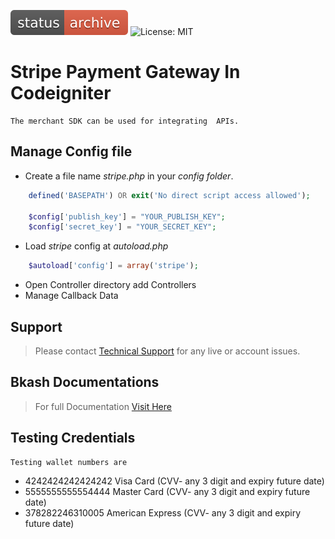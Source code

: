 ![status: archive](https://github.com/GIScience/badges/raw/master/status/archive.svg)
![License: MIT](https://camo.githubusercontent.com/ad8758fbaebbced78645b98e446c0bb5ec223676ed61700184320887cadbfb8e/68747470733a2f2f696d672e736869656c64732e696f2f62616467652f6c6963656e73652d4d49542d627269676874677265656e2e7376673f7374796c653d666c61742d737175617265)

# Stripe Payment Gateway In Codeigniter
	The merchant SDK can be used for integrating  APIs.

## Manage Config file
- Create a file name *stripe.php* in your *config folder*.

``` php
    defined('BASEPATH') OR exit('No direct script access allowed');

	$config['publish_key'] = "YOUR_PUBLISH_KEY";
	$config['secret_key'] = "YOUR_SECRET_KEY";
```
- Load *stripe* config at *autoload.php*

``` php
	$autoload['config'] = array('stripe');
```
- Open Controller directory add Controllers
- Manage Callback Data

## Support
> Please contact [Technical Support](wmsn.web@gmail.com) for any live or account issues.

## Bkash Documentations 
> For full Documentation [Visit Here](https://stripe.com/docs)

## Testing Credentials
	Testing wallet numbers are

- 4242424242424242 Visa Card (CVV- any 3 digit and expiry future date)
- 5555555555554444 Master Card (CVV- any 3 digit and expiry future date)
- 378282246310005 American Express (CVV- any 3 digit and expiry future date)
